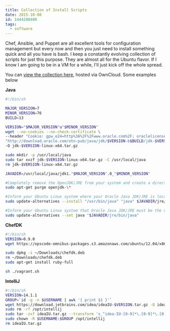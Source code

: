 ```yaml
---
title: Collection of Install Scripts
date: 2015-10-08
id: 1444280400
tags:
  - software
---
```

Chef, Ansible, and Puppet are all excellent tools for configuration management but every now and then you just need to install something quick and all you have is bash. I keep a constantly evolving collection of scripts for just this purpose. They are almost all for the Ubuntu flavor. If I know I am going to be in a VM for a while, I'll just kick off the whole spread.

<!-- more -->

You can [view the collection here](https://www.milesmaddox.com/owncloud/index.php/s/6zBPi8aSOPBrO7B "Install Scripts"), hosted via OwnCloud. Some examples below


**Java**
```bash
#!/bin/sh

MAJOR_VERSION=7
MINOR_VERSION=76
BUILD=13

VERSION="$MAJOR_VERSION"u"$MINOR_VERSION"
wget --no-cookies --no-check-certificate \
--header "Cookie: gpw_e24=http%3A%2F%2Fwww.oracle.com%2F; oraclelicense=accept-securebackup-cookie" \
"http://download.oracle.com/otn-pub/java/jdk/$VERSION-b$BUILD/jdk-$VERSION-linux-x64.tar.gz" \
-O jdk-$VERSION-linux-x64.tar.gz

sudo mkdir -p /usr/local/java
sudo tar xvzf jdk-$VERSION-linux-x64.tar.gz -C /usr/local/java
rm jdk-$VERSION-linux-x64.tar.gz

JAVADIR=/usr/local/java/jdk1."$MAJOR_VERSION".0_"$MINOR_VERSION"

#Completely remove the OpenJDK/JRE from your system and create a directory to hold your Oracle Java JDK/JRE binaries. 
sudo apt-get purge openjdk-\*

#Inform your Ubuntu Linux system where your Oracle Java JDK/JRE is located.
sudo update-alternatives --install "/usr/bin/java" "java" $JAVADIR/jre/bin/java 1

#Inform your Ubuntu Linux system that Oracle Java JDK/JRE must be the default Java.
sudo update-alternatives --set java "$JAVADIR/jre/bin/java"
```



**ChefDK**
```bash
#!/bin/sh
VERSION=0.9.0
wget https://opscode-omnibus-packages.s3.amazonaws.com/ubuntu/12.04/x86_64/chefdk_$VERSION_amd64.deb -O ~/Downloads/chefdk.deb

sudo dpkg -i ~/Downloads/chefdk.deb
rm ~/Downloads/chefdk.deb
sudo apt-get install ruby-full

sh ./vagrant.sh
```


**IntelliJ**
```bash
#!/bin/sh
VERSION=14.1.1
GROUP=`id -g -n $USERNAME | awk '{ print $1 }'`
wget https://download.jetbrains.com/idea/ideaIU-$VERSION.tar.gz -O ideaIU.tar.gz
sudo rm -rf /opt/intellij
sudo tar -zxf ideaIU.tar.gz --transform 's_^idea-IU-[0-9]*\.[0-9]*\.[0-9]*/_intellij/_'  -C /opt/
sudo chown -R $USERNAME:$GROUP /opt/intellij
rm ideaIU.tar.gz
```